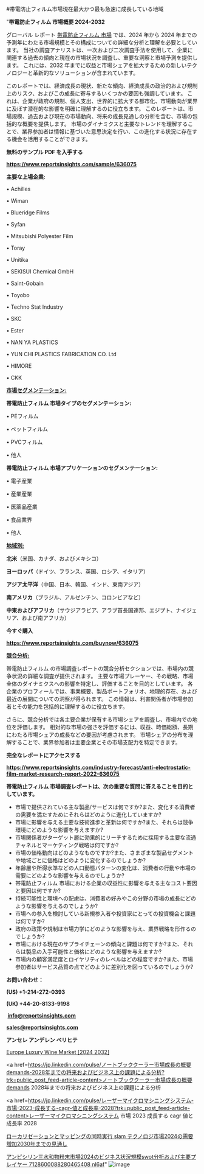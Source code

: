 #帯電防止フィルム市場現在最大かつ最も急速に成長している地域

"<strong>帯電防止フィルム 市場概要 2024-2032</strong>

グローバル レポート <a href=https://www.reportsinsights.com/sample/636075>帯電防止フィルム 市場</a> では、2024 年から 2024 年までの予測年にわたる市場規模とその構成についての詳細な分析と理解を必要としています。 当社の調査アナリストは、一次および二次調査手法を使用して、企業に関連する過去の傾向と現在の市場状況を調査し、重要な洞察と市場予測を提供します。 これには、2032 年までに収益と市場シェアを拡大​​するための新しいテクノロジーと革新的なソリューションが含まれています。

このレポートでは、経済成長の現状、新たな傾向、経済成長の政治的および規制上のリスク、およびこの成長に寄与するいくつかの要因も強調しています。 これは、企業が政府の規制、個人支出、世界的に拡大する都市化、市場動向が業界に及ぼす潜在的な影響を明確に理解するのに役立ちます。 このレポートは、市場規模、過去および現在の市場動向、将来の成長見通しの分析を含む、市場の包括的な概要を提供します。 市場のダイナミクスと主要なトレンドを理解することで、業界参加者は情報に基づいた意思決定を行い、この進化する状況に存在する機会を活用することができます。

<strong><b>無料のサンプル PDF を入手する</b></strong>

<a href=https://www.reportsinsights.com/sample/636075><strong><u>https://www.reportsinsights.com/sample/636075</u></strong></a>

<strong>主要な上場企業:</strong>

• Achilles

• Wiman

• Blueridge Films

• Syfan

• Mitsubishi Polyester Film

• Toray

• Unitika

• SEKISUI Chemical GmbH

• Saint-Gobain

• Toyobo

• Techno Stat Industry

• SKC

• Ester

• NAN YA PLASTICS

• YUN CHI PLASTICS FABRICATION CO. Ltd

• HIMORE

• CKK

<strong><u>市場セグメンテーション</u></strong><strong><u>:</u></strong>

<strong>帯電防止フィルム 市場タイプのセグメンテーション:</strong>

• PEフィルム

• ペットフィルム

• PVCフィルム

• 他人

<strong>帯電防止フィルム 市場アプリケーションのセグメンテーション:</strong>

• 電子産業

• 産業産業

• 医薬品産業

• 食品業界

• 他人

<strong><u>地域別</u></strong><strong><u>:</u></strong>

<strong>北米</strong>（米国、カナダ、およびメキシコ）

<strong>ヨーロッパ</strong>（ドイツ、フランス、英国、ロシア、イタリア）

<strong>アジア太平洋</strong>（中国、日本、韓国、インド、東南アジア）

<strong>南アメリカ</strong>（ブラジル、アルゼンチン、コロンビアなど）

<strong>中東およびアフリカ</strong>（サウジアラビア、アラブ首長国連邦、エジプト、ナイジェリア、および南アフリカ）

<strong>今すぐ購入</strong>

<a href=https://www.reportsinsights.com/buynow/636075><strong><u>https://www.reportsinsights.com/buynow/636075</u></strong></a>

<strong><u>競合分析:</u></strong>

帯電防止フィルム の市場調査レポートの競合分析セクションでは、市場内の競争状況の詳細な調査が提供されます。 主要な市場プレーヤー、その戦略、市場全体のダイナミクスへの影響を特定し、評価することを目的としています。 各企業のプロフィールでは、事業概要、製品ポートフォリオ、地理的存在、および最近の展開についての洞察が得られます。 この情報は、利害関係者が市場参加者とその能力を包括的に理解するのに役立ちます。

さらに、競合分析では各主要企業が保有する市場シェアを調査し、市場内での地位を評価します。 相対的な市場の強さを評価するには、収益、時価総額、長期にわたる市場シェアの成長などの要因が考慮されます。 市場シェアの分布を理解することで、業界参加者は主要企業とその市場支配力を特定できます。

<strong>完全なレポートにアクセスする</strong>

<a href=https://www.reportsinsights.com/industry-forecast/anti-electrostatic-film-market-research-report-2022-636075><strong><u><b>https://www.reportsinsights.com/industry-forecast/anti-electrostatic-film-market-research-report-2022-636075</b></u></strong></a>

<strong><b>帯電防止フィルム 市場調査レポートは、次の重要な質問に答えることを目的としています。</b></strong>
<ul>
  <li>市場で提供されている主な製品/サービスは何ですか?また、変化する消費者の需要を満たすためにそれらはどのように進化していますか?</li>
  <li>市場に影響を与える主要な技術進歩と革新は何ですか?また、それらは競争環境にどのような影響を与えますか?</li>
  <li>市場関係者がターゲット層に効果的にリーチするために採用する主要な流通チャネルとマーケティング戦略は何ですか?</li>
  <li>市場の価格動向はどのようなものですか?また、さまざまな製品セグメントや地域ごとに価格はどのように変化するのでしょうか?</li>
  <li>年齢層や所得水準などの人口動態パターンの変化は、消費者の行動や市場の需要にどのような影響を与えるのでしょうか?</li>
  <li>帯電防止フィルム 市場における企業の収益性に影響を与える主なコスト要因と要因は何ですか?</li>
  <li>持続可能性と環境への配慮は、消費者の好みやこの分野の市場の成長にどのような影響を与えるのでしょうか?</li>
  <li>市場への参入を検討している新規参入者や投資家にとっての投資機会と課題は何ですか?</li>
  <li>政府の政策や規制は市場力学にどのような影響を与え、業界戦略を形作るのでしょうか?</li>
  <li>市場における現在のサプライチェーンの傾向と課題は何ですか?また、それらは製品の入手可能性と価格にどのような影響を与えますか?</li>
  <li>市場内の顧客満足度とロイヤリティのレベルはどの程度ですか?また、市場参加者はサービス品質の点でどのように差別化を図っているのでしょうか?</li>
</ul>
<strong>お問い合わせ：</strong>

<strong>(US) +1-214-272-0393</strong>

<strong>(UK) +44-20-8133-9198</strong>

<strong> </strong><a href=info@reportsinsights.com><strong><u>info@reportsinsights.com</u></strong></a>

<a href=sales@reportsinsights.com><strong><u>sales@reportsinsights.com</u></strong></a>

<strong>アンセレ アンデレン ベリヒテ</strong>

<a href=https://www.linkedin.com/pulse/europe-luxury-wine-markets-2024-comprehensive-study-krs2f/>Europe Luxury Wine Market [2024 2032]</a>

<a href=https://jp.linkedin.com/pulse/ノートブッククーラー市場成長の概要demands-2028年までの将来およびビジネス上の課題による分析?trk=public_post_feed-article-content>ノートブッククーラー市場成長の概要demands 2028年までの将来およびビジネス上の課題による分析</a>

<a href=https://jp.linkedin.com/pulse/レーザーマイクロマシニングシステム-市場-2023-成長する-cagr-値と成長率-2028?trk=public_post_feed-article-content>レーザーマイクロマシニングシステム 市場 2023 成長する cagr 値と成長率 2028</a>

<a href=https://www.linkedin.com/pulse/ローカリゼーションとマッピングの同時実行-slam-テクノロジ市場2024の需要増加2030年までの見通し/>ローカリゼーションとマッピングの同時実行 slam テクノロジ市場2024の需要増加2030年までの見通し</a>

<a href=https://www.linkedin.com/pulse/アンピシリン三水和物粉末市場2024のビジネス状況規模swot分析および主要プレイヤー-7128600088280465408-nl6af/>アンピシリン三水和物粉末市場2024のビジネス状況規模swot分析および主要プレイヤー 7128600088280465408 nl6af</a>"
![image](https://github.com/aakesh123242/RIMarket/assets/158431203/2b6d5ea6-c7ed-49e6-82b9-abb88d27f1fc)
